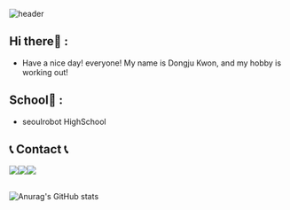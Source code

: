 ![header](https://capsule-render.vercel.app/api?type=waving&color=2952a1&height=150&section=header&text=sjdj0147&fontColor=52576e&fontSize=70&animation=fadeIn&fontAlignY=55)


## Hi there:wave: :

- Have a nice day! everyone! My name is Dongju Kwon, and my hobby is working out!

## School:school: :

- seoulrobot HighSchool

## 📞 Contact 📞
<div style="display:flex; flex-direction:row;">
    <a href="mailto:sjdj014@gmail.com">
        <img src="https://img.shields.io/badge/Gmail-EA4335?style=for-the-badge&logo=Gmail&logoColor=white"> 
    </a>
    <a href="https://open.kakao.com/o/sZ3LugQf">
        <img src="https://img.shields.io/badge/KakaoTalk-FFCD00?style=for-the-badge&logoColor=black&logo=KakaoTalk"> 
    </a>
    <a href="https://www.instagram.com/182._.dj">
        <img src="https://img.shields.io/badge/Instagram-E4405F?style=for-the-badge&logo=Instagram&logoColor=white"> 
    </a>
</div><br>




![Anurag's GitHub stats](https://github-readme-stats.vercel.app/api?username=sjdj0147&show_icons=true&theme=radical)

